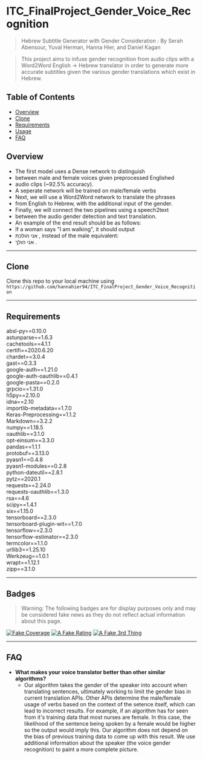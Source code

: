 # ITC_FinalProject_Gender_Voice_Recognition

> Hebrew Subtitle Generator with Gender Consideration : By Serah Abensour, Yuval Herman, Hanna Hier, and Daniel Kagan

> This project aims to infuse gender recognition from audio clips with a Word2Word English -> Hebrew translator in order to generate more accurate subtitles given the various gender translations which exist in Hebrew. 



## Table of Contents

- [Overview](#Overview)
- [Clone](#Clone)
- [Requirements](#Requirements)
- [Usage](#Usage)
- [FAQ](#FAQ)

## Overview 

- The first model uses a Dense network to distinguish
- between male and female voices given preprocessed Englished
- audio clips (~92.5% accuracy). 
- A seperate network will be trained on male/female verbs 
- Next, we will use a Word2Word network to translate the phrases
- from English to Hebrew, with the additional input of the gender.
- Finally, we will connect the two pipelines using a speech2text
- between the audio gender detection and text translation. 
- An example of the end result should be as follows: 
- If a woman says "I am walking", it should output 
- אני הולכת , instead of the male equivalent: 
- אני הולך .

---
## Clone

Clone this repo to your local machine using `https://github.com/hannahier94/ITC_FinalProject_Gender_Voice_Recognition`

---

## Requirements

absl-py==0.10.0 \
astunparse==1.6.3 \
cachetools==4.1.1 \
certifi==2020.6.20 \
chardet==3.0.4 \
gast==0.3.3 \
google-auth==1.21.0 \
google-auth-oauthlib==0.4.1 \
google-pasta==0.2.0 \
grpcio==1.31.0 \
h5py==2.10.0 \
idna==2.10 \
importlib-metadata==1.7.0 \
Keras-Preprocessing==1.1.2 \
Markdown==3.2.2 \
numpy==1.18.5 \
oauthlib==3.1.0 \
opt-einsum==3.3.0 \
pandas==1.1.1 \
protobuf==3.13.0 \
pyasn1==0.4.8 \
pyasn1-modules==0.2.8 \
python-dateutil==2.8.1 \
pytz==2020.1 \
requests==2.24.0 \
requests-oauthlib==1.3.0 \
rsa==4.6 \
scipy==1.4.1 \
six==1.15.0 \
tensorboard==2.3.0 \
tensorboard-plugin-wit==1.7.0 \
tensorflow==2.3.0 \
tensorflow-estimator==2.3.0 \
termcolor==1.1.0 \
urllib3==1.25.10 \
Werkzeug==1.0.1 \
wrapt==1.12.1 \
zipp==3.1.0

---


## Badges
> Warning: The following badges are for display purposes only and may be considered fake news as they do not reflect actual information about this page. 

[![Fake Coverage](https://camo.githubusercontent.com/3eff610e3559385c77a9b6d87cbe1252cab79a4d/68747470733a2f2f696d672e736869656c64732e696f2f62616467652f636f7665726167652d38302532352d79656c6c6f77677265656e)](https://travis-ci.org/badges/badgerbadgerbadger)  [![A Fake Rating](https://camo.githubusercontent.com/d5cd29c0e2930c3c4026ba87ff427e2e340f461b/68747470733a2f2f696d672e736869656c64732e696f2f62616467652f726174696e672d2545322539382538352545322539382538352545322539382538352545322539382538352545322539382538362d627269676874677265656e)](https://travis-ci.org/badges/badgerbadgerbadger)  [![A Fake 3rd Thing](https://camo.githubusercontent.com/b3fc74878a0d5fcca5a78b288aa4b489f65fd7eb/68747470733a2f2f696d672e736869656c64732e696f2f62616467652f757074696d652d3130302532352d627269676874677265656e)](https://travis-ci.org/badges/badgerbadgerbadger)

---

## FAQ

- **What makes your voice translator better than other similar algorithms?**
    - Our algorithm takes the gender of the speaker into account when translating sentences, ultimately working to limit the gender bias in current translation APIs. Other APIs determine the male/female usage of verbs based on the context of the setence itself, which can lead to incorrect results. For example, if an algorithm has for seen from it's training data that most nurses are female. In this case, the likelihood of the sentence being spoken by a female would be higher so the output would imply this. Our algorithm does not depend on the bias of previous training data to come up with this result. We use additional information about the speaker (the voice gender recognition) to paint a more complete picture.
